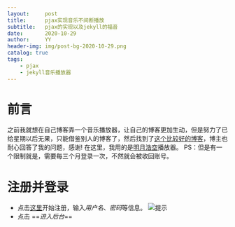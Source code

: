```yaml
---
layout:     post
title:      pjax实现音乐不间断播放
subtitle:   pjax的实现以及jekyll的福音
date:       2020-10-29
author:     YY
header-img: img/post-bg-2020-10-29.png
catalog: true
tags:
    - pjax
    - jekyll音乐播放器
---
```



# 前言
之前我就想在自己博客弄一个音乐播放器，让自己的博客更加生动，但是努力了已给星期以后无果，只能借鉴别人的博客了，然后找到了[这个比较好的博客](https://plushine.cn/)，博主也耐心回答了我的问题，感谢!
在这里，我用的是[明月浩空](https://player.lmih.cn/admin/user/register)播放器。
PS：但是有一个限制就是，需要每三个月登录一次，不然就会被收回账号。

# 注册并登录
- 点击[这里](https://player.lmih.cn/admin/user/register)开始注册，输入*用户名*、*密码*等信息。
![提示](https://cdn.jsdelivr.net/gh/xingjiahui/CDN@latest/2020/05/25/3d6f55bee4c6ca3649e321921ecb0b39.png)
- 点击 ==*进入后台*== 